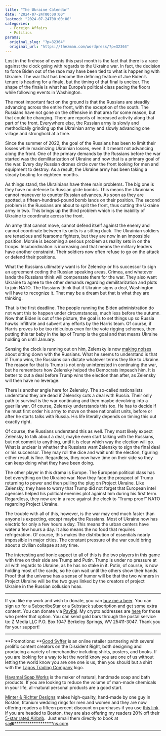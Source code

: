 ```yaml
---
title: "The Ukraine Calendar"
date: "2024-07-24T00:00:00"
lastmod: "2024-07-24T00:00:00"
categories:
  - Foreign Affairs
  - Politics
params:
  original_slug: "?p=32364"
  original_url: "https://thezman.com/wordpress/?p=32364"
---
```


Lost in the firehose of events this past month is the fact that there is
a race against the clock going with regards to the Ukraine war. In fact,
the decision to force Biden out of the race may have been tied to what
is happening with Ukraine. The war that has become the defining feature
of Joe Biden’s tenure is heading for a finale, but the timing of that
final is unclear. The shape of the finale is what has Europe’s political
class pacing the floors while following events in Washington.

The most important fact on the ground is that the Russians are steadily
advancing across the entire front, with the exception of the south. The
Russians have not gone on the offensive in that area for some reason,
but that could be changing. There are reports of increased activity
along that part of the front. Everywhere else, the Russian army is
slowly and methodically grinding up the Ukrainian army and slowly
advancing one village and stronghold at a time.

Since the summer of 2022, the goal of the Russians has been to limit
their losses while maximizing Ukrainian losses, even if it meant not
advancing along the front. One of the primary demands by the Russians
before the war started was the demilitarization of Ukraine and now that
is a primary goal of the war. Every day Russian drones circle over the
front looking for men and equipment to destroy. As a result, the Ukraine
army has been taking a steady beating for eighteen months.

As things stand, the Ukrainians have three main problems. The big one is
they have no defense to Russian glide bombs. This means the Ukrainians
cannot maneuver to counter Russian advances. As soon as they are
spotted, a fifteen-hundred-pound bomb lands on their position. The
second problem is the Russians are about to split the front, thus
cutting the Ukraine army in two. This brings up the third problem which
is the inability of Ukraine to coordinate across the front.

An army that cannot move, cannot defend itself against the enemy and
cannot coordinate between its units is a sitting duck. The Ukrainian
soldiers are tenacious and fearsome fighters, but they are now in an
impossible position. Morale is becoming a serious problem as reality
sets in on the troops. Insubordination is increasing and that means the
military leaders have another constraint. Their soldiers now often
refuse to go on the attack or defend their positions.

What the Russians ultimately want is for Zelensky or his successor to
sign an agreement ceding the Russian speaking areas, Crimea, and
whatever lands the Russians think will compensate them for the war. They
also want Ukraine to agree to the other demands regarding
demilitarization and plots to join NATO. The Russians think that if
Ukraine signs a deal, Washington will have to recognize it. That may be
a dream but that is what they are thinking.

That is the first deadline. The people running the Biden administration
do not want this to happen under circumstances, much less before the
autumn. Now that Biden is out of the picture, the goal is to set things
up so Russia hawks infiltrate and subvert any efforts by the Harris
team. Of course, if Harris proves to be too ridiculous even for the vote
rigging schemes, then putting this tar baby in the lap of Trump is the
goal and that means Ukraine holding on until January.

Sensing the clock is running out on him, Zelensky is now <a
href="https://www.newsweek.com/kremlin-responds-zelensky-raises-prospect-talks-putin-1928410"
rel="noopener" target="_blank">making noises</a> about sitting down with
the Russians. What he seems to understand is that if Trump wins, the
Russians can dictate whatever terms they like to Ukraine. The reason for
that is Trump is not only uninterested in continuing the war, but he
remembers how Zelensky helped the Democrats impeach him. It is better to
cut a deal before Trump wins the election than after, as Zelensky will
then have no leverage.

There is another angle here for Zelensky. The so-called nationalists
understand they are dead if Zelensky cuts a deal with Russia. Their only
path to survival is the war continuing and then maybe devolving into a
guerilla war. Of course, Zelensky understands this too. He has to decide
if he must first order his army to move on these nationalist units,
before or after he starts talks with Russia. His life literally depends
on timing this out exactly right.

Of course, the Russians understand this as well. They most likely expect
Zelensky to talk about a deal, maybe even start talking with the
Russians, but not commit to anything, until it is clear which way the
election will go. What is unclear is whether the Russians want Zelensky
to sign the final deal or his successor. They may roll the dice and wait
until the election, figuring either result is fine. Regardless, they now
have time on their side so they can keep doing what they have been
doing.

The other player in this drama is Europe. The European political class
has bet everything on the Ukraine war. Now they face the prospect of
Trump returning to power and then pulling the plug on Project Ukraine.
Like Zelensky, they have to worry that Trump did not forget that
European intel agencies helped his political enemies plot against him
during his first term. Regardless, they now are in a race against the
clock to “Trump proof” NATO regarding Project Ukraine.

The trouble with all of this, however, is the war may end much faster
than anyone is expecting, except maybe the Russians. Most of Ukraine now
has electric for only a few hours a day. This means the urban centers
have water a few hours a day. It also means the no food that requires
refrigeration. Of course, this makes the distribution of essentials
nearly impossible in major cities. The constant pressure of the war
could bring about a civilian collapse at any time.

The interesting and ironic aspect to all of this is the two players in
this game with time on their side are Trump and Putin. Trump is under no
pressure at all with regards to Ukraine, as he has no stake in it.
Putin, of course, is now holding most of the cards, so he can wait until
the others show their hands. Proof that the universe has a sense of
humor will be that the two winners in Project Ukraine will be the two
guys linked by the creators of project Ukraine in the Russian collusion
hoax.

------------------------------------------------------------------------

If you like my work and wish to donate, you can
<a href="https://www.buymeacoffee.com/mujolulu" rel="noopener"
target="_blank">buy me a beer</a>. You can sign up for a
<a href="https://www.subscribestar.com/the-z-blog" rel="noopener"
target="_blank">SubscribeStar</a> or a
<a href="https://thedissident.substack.com/" rel="noopener"
target="_blank">Substack</a> subscription and get some extra content.
You can donate via <a
href="https://www.paypal.com/donate/?cmd=_s-xclick&amp;hosted_button_id=UDAS2Q8JYA6CN&amp;source=url"
rel="noopener" target="_blank">PayPal</a>. My crypto addresses are
<a href="https://thezman.com/wordpress/?page_id=22713" rel="noopener"
target="_blank">here</a> for those who prefer that option. You can send
gold bars through the postal service to: Z Media LLC P.O. Box 1047
Berkeley Springs, WV 25411-3047. Thank you for your support!

------------------------------------------------------------------------

**Promotions: **<a href="https://goodsvffer.com/" rel="noopener" target="_blank">Good
Svffer</a> is an online retailer partnering with several prolific
content creators on the Dissident Right, both designing and producing a
variety of merchandise including shirts, posters, and books. If you are
looking for a way to let the world know you are one of us without
letting the world know you are one one is us, then you should but a
shirt with the
<a href="https://goodsvffer.com/products/lagos-trading-company"
rel="noopener" target="_blank">Lagos Trading Company</a> logo.

<a href="https://havamalsoapworks.com/" rel="noopener"
target="_blank">Havamal Soap Works</a> is the maker of natural, handmade
soap and bath products. If you are looking to reduce the volume of
man-made chemicals in your life, all-natural personal products are a
good start.

<a href="https://www.minterandrichterdesigns.com/"
rel="noreferrer nofollow noopener" target="_blank">Minter &amp; Richter
Designs</a> makes high-quality, hand-made by one guy in Boston, titanium
wedding rings for men and women and they are now offering readers a
fifteen percent discount on purchases if you use
<a href="https://www.minterandrichterdesigns.com/discount/ZMAN"
rel="noreferrer nofollow noopener" target="_blank">this link</a>.
<span class="highlight"><span class="colour"><span class="font"><span class="size">If
you are headed to Boston, they are also offering my readers 20% off
their <a
href="https://www.airbnb.com/users/7988017/listings?user_id=7988017&amp;s=3"
rel="noopener noreferrer" target="_blank">5-star rated Airbnb</a>.  Just
email them directly to book at
<a href="mailto:sa***@*********************ns.com"
data-original-string="ZugFXLuO2sZBpgUdOnuWUg==cb7rVLyepI551Uw9Yk0TJRrkqO8Pn9EsQZzgjg5M1f6jaDBhcr2B66kiiF2BF14q+q0"><span
class="apbct-email-encoder"
data-original-string="btaR434BExGmsEimKwZySQ==cb7RakjlY9EeilsgYwWxawqIenLO1rU15EM1VbeJ3/YJZhQucvblgk2EFNja2OvGG4R"
title="This contact has been encoded by Anti-Spam by CleanTalk. Click to decode. To finish the decoding make sure that JavaScript is enabled in your browser.">sa<span
class="apbct-blur">***</span>@<span
class="apbct-blur">*********************</span>ns.com</span></a>.</span></span></span></span>

------------------------------------------------------------------------
